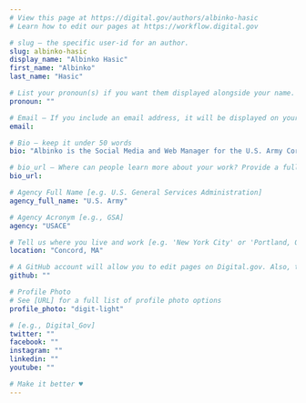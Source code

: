 ```yaml
---
# View this page at https://digital.gov/authors/albinko-hasic
# Learn how to edit our pages at https://workflow.digital.gov

# slug — the specific user-id for an author.
slug: albinko-hasic
display_name: "Albinko Hasic"
first_name: "Albinko"
last_name: "Hasic"

# List your pronoun(s) if you want them displayed alongside your name. If blank, we'll use just your name. Learn more http://mypronouns.org
pronoun: ""

# Email — If you include an email address, it will be displayed on your profile page
email: 

# Bio — keep it under 50 words
bio: "Albinko is the Social Media and Web Manager for the U.S. Army Corps of Engineers' New England District."

# bio_url — Where can people learn more about your work? Provide a full URL [e.g. 'https://www.example.gov/']
bio_url: 

# Agency Full Name [e.g. U.S. General Services Administration]
agency_full_name: "U.S. Army"

# Agency Acronym [e.g., GSA]
agency: "USACE"

# Tell us where you live and work [e.g. 'New York City' or 'Portland, OR']
location: "Concord, MA"

# A GitHub account will allow you to edit pages on Digital.gov. Also, the image used in your GitHub account can be used to populate your digital.gov profile photo. Learn more about getting a Github account at [URL]
github: ""

# Profile Photo
# See [URL] for a full list of profile photo options
profile_photo: "digit-light"

# [e.g., Digital_Gov]
twitter: ""
facebook: ""
instagram: ""
linkedin: ""
youtube: ""

# Make it better ♥
---
```

